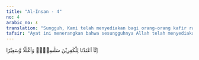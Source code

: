 ```yaml
---
title: "Al-Insan - 4"
no: 4
arabic_no: ٤
translation: "Sungguh, Kami telah menyediakan bagi orang-orang kafir rantai, belenggu dan neraka yang menyala-nyala. "
tafsir: "Ayat ini menerangkan bahwa sesungguhnya Allah telah menyediakan rantai, belenggu, dan neraka yang menyala-nyala bagi orang-orang kafir, yaitu orang yang mengingkari dan bahkan membantah, nikmat dan pemberian yang telah dianugerahkan kepadanya. Rantai dipakai untuk mengikat kaki mereka supaya tidak lari, sedang belenggu untuk merantai tangan dan leher yang diikat ke neraka. Neraka Sa'ir (yang menyala-nyala) seperti disebutkan dalam surah yang lalu adalah neraka yang nyalanya tidak dapat dibandingkan dengan jenis api mana pun di atas dunia ini. Api di dunia hanya sepertujuh puluh dari api neraka.\n\nAyat lain menyebutkan:\n\nKetika belenggu dan rantai dipasang di leher mereka, seraya mereka diseret. (Gafir/40: 71)"
---
```


اِنَّآ اَعْتَدْنَا لِلْكٰفِرِيْنَ سَلٰسِلَا۟ وَاَغْلٰلًا وَّسَعِيْرًا 
